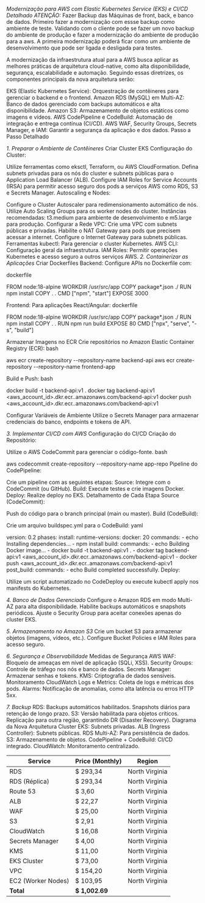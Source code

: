 *Modernização para AWS com Elastic Kubernetes Service (EKS) e CI/CD Detalhado*
*ATENÇÃO:*
Fazer Backup das Máquinas de front, back, e banco de dados.
 Primeiro fazer a modernização com essse backup como ambiente de teste.
 Validando com o cliente pode se fazer um novo backup do ambiente de produção e fazer a modernização do ambiente de produção para a aws. A primeira modernizaçãp poderá ficar como um ambiente de desenvolvimento que pode ser ligada e desligada para testes.

A modernização da infraestrutura atual para a AWS busca aplicar as melhores práticas de arquitetura cloud-native, como alta disponibilidade, segurança, escalabilidade e automação. Seguindo essas diretrizes, os componentes principais da nova arquitetura serão:

EKS (Elastic Kubernetes Service): Orquestração de contêineres para gerenciar o backend e o frontend.
Amazon RDS (MySQL) em Multi-AZ: Banco de dados gerenciado com backups automáticos e alta disponibilidade.
Amazon S3: Armazenamento de objetos estáticos como imagens e vídeos.
AWS CodePipeline e CodeBuild: Automação de integração e entrega contínua (CI/CD).
AWS WAF, Security Groups, Secrets Manager, e IAM: Garantir a segurança da aplicação e dos dados.
Passo a Passo Detalhado

*1. Preparar o Ambiente de Contêineres*
Criar Cluster EKS
Configuração do Cluster:

Utilize ferramentas como eksctl, Terraform, ou AWS CloudFormation.
Defina subnets privadas para os nós do cluster e subnets públicas para o Application Load Balancer (ALB).
Configure IAM Roles for Service Accounts (IRSA) para permitir acesso seguro dos pods a serviços AWS como RDS, S3 e Secrets Manager.
Autoscaling e Nodes:

Configure o Cluster Autoscaler para redimensionamento automático de nós.
Utilize Auto Scaling Groups para os worker nodes do cluster.
Instâncias recomendadas: t3.medium para ambiente de desenvolvimento e m5.large para produção.
Configurar a Rede
VPC:
Crie uma VPC com subnets públicas e privadas.
Habilite o NAT Gateway para pods que precisem acessar a internet.
Configure o Internet Gateway para subnets públicas.
Ferramentas
kubectl: Para gerenciar o cluster Kubernetes.
AWS CLI: Configuração geral da infraestrutura.
IAM Roles: Permitir operações Kubernetes e acesso seguro a outros serviços AWS.
*2. Containerizar as Aplicações*
Criar Dockerfiles
Backend:
Configure APIs no Dockerfile com:

dockerfile

FROM node:18-alpine
WORKDIR /usr/src/app
COPY package*.json ./
RUN npm install
COPY . .
CMD ["npm", "start"]
EXPOSE 3000

Frontend:
Para aplicações React/Angular:
dockerfile

FROM node:18-alpine
WORKDIR /usr/src/app
COPY package*.json ./
RUN npm install
COPY . .
RUN npm run build
EXPOSE 80
CMD ["npx", "serve", "-s", "build"]

Armazenar Imagens no ECR
Crie repositórios no Amazon Elastic Container Registry (ECR):
bash

aws ecr create-repository --repository-name backend-api
aws ecr create-repository --repository-name frontend-app

Build e Push:
bash

docker build -t backend-api:v1 .
docker tag backend-api:v1 <aws_account_id>.dkr.ecr.<region>.amazonaws.com/backend-api:v1
docker push <aws_account_id>.dkr.ecr.<region>.amazonaws.com/backend-api:v1

Configurar Variáveis de Ambiente
Utilize o Secrets Manager para armazenar credenciais do banco, endpoints e tokens de API.

*3. Implementar CI/CD com AWS*
Configuração do CI/CD
Criação do Repositório:

Utilize o AWS CodeCommit para gerenciar o código-fonte.
bash

aws codecommit create-repository --repository-name app-repo
Pipeline do CodePipeline:

Crie um pipeline com as seguintes etapas:
Source: Integre com o CodeCommit (ou GitHub).
Build: Execute testes e crie imagens Docker.
Deploy: Realize deploy no EKS.
Detalhamento de Cada Etapa
Source (CodeCommit):

Push do código para o branch principal (main ou master).
Build (CodeBuild):

Crie um arquivo buildspec.yml para o CodeBuild:
yaml

version: 0.2
phases:
  install:
    runtime-versions:
      docker: 20
    commands:
      - echo Installing dependencies...
      - npm install
  build:
    commands:
      - echo Building Docker image...
      - docker build -t backend-api:v1 .
      - docker tag backend-api:v1 <aws_account_id>.dkr.ecr.<region>.amazonaws.com/backend-api:v1
      - docker push <aws_account_id>.dkr.ecr.<region>.amazonaws.com/backend-api:v1
  post_build:
    commands:
      - echo Build completed successfully.
Deploy:

Utilize um script automatizado no CodeDeploy ou execute kubectl apply nos manifests do Kubernetes.

*4. Banco de Dados Gerenciado*
Configure o Amazon RDS em modo Multi-AZ para alta disponibilidade.
Habilite backups automáticos e snapshots periódicos.
Ajuste o Security Group para aceitar conexões apenas do cluster EKS.

*5. Armazenamento no Amazon S3*
Crie um bucket S3 para armazenar objetos (imagens, vídeos, etc.).
Configure Bucket Policies e IAM Roles para acesso seguro.

*6. Segurança e Observabilidade*
Medidas de Segurança
AWS WAF: Bloqueio de ameaças em nível de aplicação (SQLi, XSS).
Security Groups: Controle de tráfego nos nós e banco de dados.
Secrets Manager: Armazenar senhas e tokens.
KMS: Criptografia de dados sensíveis.
Monitoramento
CloudWatch Logs e Metrics: Coleta de logs e métricas dos pods.
Alarms: Notificação de anomalias, como alta latência ou erros HTTP 5xx.

*7. Backup*
RDS:
Backups automáticos habilitados.
Snapshots diários para retenção de longo prazo.
S3:
Versão habilitada para objetos críticos.
Replicação para outra região, garantindo DR (Disaster Recovery).
Diagrama da Nova Arquitetura
Cluster EKS: Subnets privadas.
ALB (Ingress Controller): Subnets públicas.
RDS Multi-AZ: Para persistência de dados.
S3: Armazenamento de objetos.
CodePipeline + CodeBuild: CI/CD integrado.
CloudWatch: Monitoramento centralizado.

|Service           |Price (Monthly)    |Region          |
|------------------|-------------------|----------------|
|RDS               |$ 293,34           |North Virginia  |
|RDS (Réplica)     |$ 293,34           |North Virginia  |
|Route 53          |$ 3,60             |North Virginia  |
|ALB               |$ 22,27            |North Virginia  |
|WAF               |$ 25,00            |North Virginia  |
|S3                |$ 2,91             |North Virginia  |
|CloudWatch        |$ 16,08            |North Virginia  |
|Secrets Manager   |$ 4,00             |North Virginia  |
|KMS               |$ 11,00            |North Virginia  |
|EKS Cluster       |$ 73,00            |North Virginia  |
|VPC               |$ 154,20           |North Virginia  |
|EC2 (Worker Nodes)|$ 103,95           |North Virginia  |
|**Total**             |**$ 1,002.69**         
